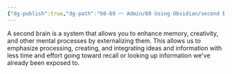 ```yaml
---
{"dg-publish":true,"dg-path":"60-69 〰️ Admin/68 Using Obsidian/second brain.md","permalink":"/60-69-admin/68-using-obsidian/second-brain/","title":"second brain","noteIcon":"","created":"2023-07-05T18:45:21","updated":"2023-07-27T21:18:08.000-04:00"}
---
```



A second brain is a system that allows you to enhance memory, creativity, and other mental processes by externalizing them.
This allows us to emphasize processing, creating, and integrating ideas and information with less time and effort going toward recall or looking up information we've already been exposed to. 

